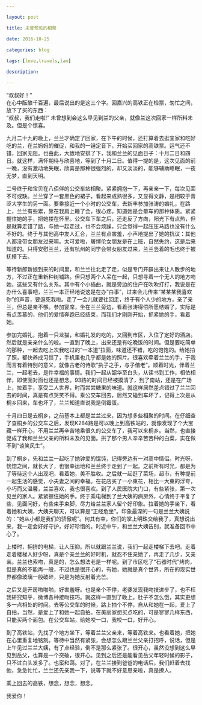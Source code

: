 ```yaml
--- 

layout: post 

title: 未曾预见的相聚

date: 2016-10-25

categories: blog
 
tags: [love,travels,lan]

description: 

---
```


“叔叔好！”  
在心中酝酿千百遍，最后说出的是这三个字。回嘉兴的高铁正在检票，匆忙之间，放下了买的东西：  
“叔叔，我们走啦!”
未曾想到会这么早见到兰的父亲，就像兰这次回家一样所料未及。但是个惊喜。

九月二十九的晚上，兰兰才确定了回家，在下午的时候，还打算着去逛宜家和吃好吃的兰，在兰妈妈的催促，和我的一锤定音下，开始买回家的高铁票。运气还不错，回家无阻。也由此，大致地安排了下，我和兰兰的见面日子：十月二日和四日。就这样，满怀期待与欣喜地，等到了十月二日。值得一提的是，这次见面的前一晚，没有激动地失眠，欣喜是那种很强烈的，却又淡淡的，能够辅助睡眠，一夜无梦，直到天明。

二号终于和宝贝在八佰伴的公交车站相聚。紧紧拥抱一下，再亲亲一下，每次见面不可或缺。兰兰穿了一套黑色的裙子，看起来成熟很多，又显得文静，是相较于青涩大学生的另一面。要乘接近一个小时的公交车，去新丰参加张涛的婚礼，在路上，兰兰有些累，靠在我肩上睡了会，很心疼。知道她是会晕车的那种体质。紧紧握住她的手，把她搂在怀里。公交车下车之后，还走反了方向，阳光下有点热，但是就算走错了路，与她一起走过，也不会烦躁，只会觉得一起压压马路也没有什么不好的。终于与其他高中友人汇合，兰兰有点害羞，小声地提出了她的抗议：其他人都没带女朋友过来嘛。太可爱啦，屠博伦女朋友是在上班，自然失约，这是后来知道的。只得安慰兰兰，还有杭州的同学会带女朋友过来，兰兰竖着的毛也终于被抚摸下去。

等待新郎新娘到来的时间里，和兰兰往北走了走，似是专门开辟出来让人散步的地方，不过正在重新种树铺路。但只想两个人呆在一起，只想寻着一个无人的地方吻她，这些又有什么关系。其中有个小插曲，就是旁边的住户在吹吹打打，我说是在办什么喜事吧，兰兰一本正经地说这是在办“白事”，过来会儿传来“某某某我喜欢你”的声音，要逗死我啦。走了一会儿就要往回走，终于有个人少的地方，亲了亲兰，但总是亲不够。参加宴席，坐在兰兰旁边，看着张涛得偿所愿结婚了，实际是有点羡慕的，他们的爱情奔跑已经结束，而我们才刚刚开始，抓紧她的手，看着她。

参加完婚礼，抱着一只龙猫，和婚礼发的吃的，又回到市区，入住了定好的酒店。然后就是亲亲什么的啦。一直到了晚上，出来还是有吃晚饭的时间。但是要吃简单的那种，一起去吃上次我吃过的“一本道”拉面，味道还不错，吃的饱饱的。给她拍了照，都快养成习惯了，手机里也几乎都是她的照片。很喜欢牵着兰兰的手，于我而言有着特别的意义，就像古老的诗歌“执子之手，与子偕老”。顺着时光，伴着兰兰，一起老去，是件幸福的事情。我们一起从韶华至白头，从读书到工作，相依相伴，即使面对面也还是想念。93路的时间已经被摸清了，到了南站，还是在广场上，拉着手，享受二人世界，时而尝尝糖果的味道。就这样居然差点错过了兰兰回去的时间，真是有点哭笑不得。乘公交车回去，居然又碰到车坏了，记得上次是从桐乡回来，车也坏了，兰兰知道直说我是倒霉蛋。

十月四日是去桐乡，之前基本上都是兰兰过来，因为想多些相聚的时间。在仔细查了查桐乡的公交车之后，发现K284路是可以晚上到高铁站的，就像发现了个大宝藏一样开心，不用兰兰再辛苦地乘很久的公交车了，我可以来桐乡。当然，也直接促成了我和兰兰父亲的所料未及的见面。拱了那个男人辛辛苦苦种的白菜，实在做不到“谈笑风生”。

到了桐乡，先和兰兰一起吃了她钟爱的馄饨，记得旁边有一对高中情侣。时光呀，恍惚之间，就长大了，也很幸运地和兰兰终于走到了一起。之前所有时光，都是为了等待这个人出现吧，看着她，美不胜收。之后就一起逛了菜场，超市，有种提前一起生活的感觉，小夫妻之间的幸福。在花店买了一小束花，相比一大束的浮夸，小巧而又温馨，兰兰喜欢，我也很喜欢。到了人民医院大门口，有些紧张，第一次见兰的家人。紧紧握住她的手。终于乘电梯到了兰大姨的病房外，心情终于平复了些，见面问好，有些束手束脚，尽力给兰兰家人留个好印象。拉着她的手坐下，看着她和大姨，大姨夫聊天，可以算是“正经危坐”。印象最深的一句是兰兰大姨说的：“她从小都是我们的骄傲呢”。何其有幸，你们的掌上明珠交给我了，真想说出来，我一定会好好守护，好好珍惜的。时近中午，和兰兰大姨告别，就准备回市中心了。

上楼时，拥挤的电梯，让人压抑。所以就跟兰兰说，我们一起走楼梯下去吧。走着走着楼梯人好少呀，真是个亲兰兰的好时机，就忍不住亲她了，再走了几步，又亲亲。兰兰也索吻，真是的，怎么想法老是一样呢。到了市区吃了“石器时代”烤肉，但是真的不能再一般，不过也是很开心的，有她，她就是真个世界，所在的现实世界都像玻璃一般破碎，只是为她反射着光芒。

之后又是开房啪啪啪，好害羞呀。也是亲个不停，老婆发现我吻技进步了，也不枉我研究知乎，微博各种接吻技巧。就这样一直到了晚上。肚子不怎么饿，其实更想多一点相处的时间。去等公交车的时候，路上拍个不停，自从和她在一起，爱上了自拍，当然，是爱上了和她一起自拍。在美丽家想买点吃的，可是寥寥几样东西，只能买两个面包。在公交车站，给她咬一口，我咬一口，好开心。

到了高铁站，先找了个地方坐下，等着兰兰父亲来，等着高铁来。也看着她，把她在心里重复地铭刻。等待中当然有紧张，会想怎么跟兰兰父亲打招呼，说话，但是上午见过兰兰大姨，有了点经验，倒不是那么紧张了。很开心，虽然没想到这么早见到岳父，也算是一个突破，很开心。见到之后还是能看见岳父年轻时候的影子，只不过白头发多了。也蛮和蔼。对了，在兰兰接到爸爸的电话后，我们赶着去找他，急急忙忙，兰兰还先亲我一下，说等下就不好意思亲啦，真是撩人。

乘上回去的高铁，想念，想念，想念。

我爱你！
